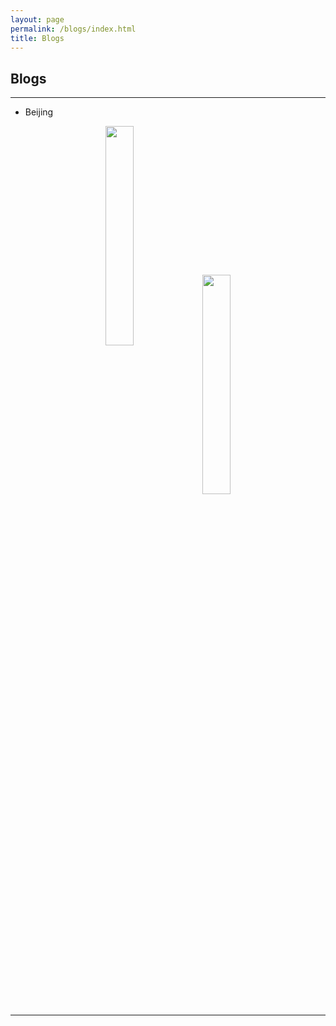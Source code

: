 ```yaml
---
layout: page
permalink: /blogs/index.html
title: Blogs
---
```


## Blogs

---

- Beijing

<center class="half">

<img src="https://jiachunli98.github.io/images/jiachun.jpg" width="30%" div align="center">

<img src="https://jiachunli98.github.io/images/jiachun.jpg" width="30%" >

<center>

 

---

<br>
